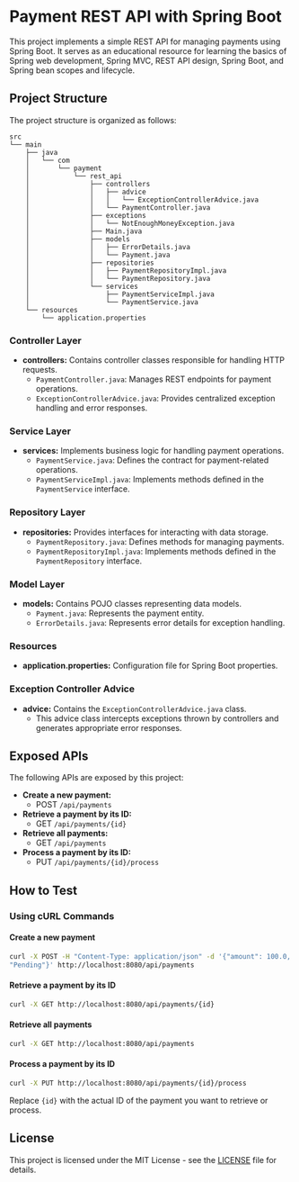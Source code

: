 # Payment REST API with Spring Boot

This project implements a simple REST API for managing payments using Spring Boot. It serves as an educational
resource for learning the basics of Spring web development, Spring MVC, REST API design, Spring Boot, and
Spring bean scopes and lifecycle.

## Project Structure

The project structure is organized as follows:

```text
src
└── main
    ├── java
    │   └── com
    │       └── payment
    │           └── rest_api
    │               ├── controllers
    │               │   ├── advice
    │               │   │   └── ExceptionControllerAdvice.java
    │               │   └── PaymentController.java
    │               ├── exceptions
    │               │   └── NotEnoughMoneyException.java
    │               ├── Main.java
    │               ├── models
    │               │   ├── ErrorDetails.java
    │               │   └── Payment.java
    │               ├── repositories
    │               │   ├── PaymentRepositoryImpl.java
    │               │   └── PaymentRepository.java
    │               └── services
    │                   ├── PaymentServiceImpl.java
    │                   └── PaymentService.java
    └── resources
        └── application.properties
```

### Controller Layer

- **controllers:** Contains controller classes responsible for handling HTTP requests.
  - `PaymentController.java`: Manages REST endpoints for payment operations.
  - `ExceptionControllerAdvice.java`: Provides centralized exception handling and error responses.

### Service Layer

- **services:** Implements business logic for handling payment operations.
  - `PaymentService.java`: Defines the contract for payment-related operations.
  - `PaymentServiceImpl.java`: Implements methods defined in the `PaymentService` interface.

### Repository Layer

- **repositories:** Provides interfaces for interacting with data storage.
  - `PaymentRepository.java`: Defines methods for managing payments.
  - `PaymentRepositoryImpl.java`: Implements methods defined in the `PaymentRepository` interface.

### Model Layer

- **models:** Contains POJO classes representing data models.
  - `Payment.java`: Represents the payment entity.
  - `ErrorDetails.java`: Represents error details for exception handling.

### Resources

- **application.properties:** Configuration file for Spring Boot properties.

### Exception Controller Advice

- **advice:** Contains the `ExceptionControllerAdvice.java` class.
  - This advice class intercepts exceptions thrown by controllers and generates appropriate error responses.

## Exposed APIs

The following APIs are exposed by this project:

- **Create a new payment:**
  - POST `/api/payments`
- **Retrieve a payment by its ID:**
  - GET `/api/payments/{id}`
- **Retrieve all payments:**
  - GET `/api/payments`
- **Process a payment by its ID:**
  - PUT `/api/payments/{id}/process`
  
## How to Test

### Using cURL Commands

#### Create a new payment

```bash
curl -X POST -H "Content-Type: application/json" -d '{"amount": 100.0, "currency": "USD", "status":
"Pending"}' http://localhost:8080/api/payments
```

#### Retrieve a payment by its ID

```bash
curl -X GET http://localhost:8080/api/payments/{id}
```

#### Retrieve all payments

```bash
curl -X GET http://localhost:8080/api/payments
```

#### Process a payment by its ID

```bash
curl -X PUT http://localhost:8080/api/payments/{id}/process
```

Replace `{id}` with the actual ID of the payment you want to retrieve or process.

## License

This project is licensed under the MIT License - see the [LICENSE](./LICENSE) file for details.
